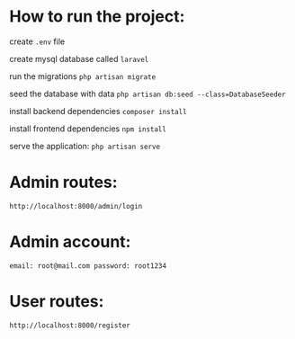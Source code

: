 # How to run the project:
create `.env` file

create mysql database called `laravel`

run the migrations
`php artisan migrate`

seed the database with data
`php artisan db:seed --class=DatabaseSeeder`

install backend dependencies 
`composer install`

install frontend dependencies
`npm install`

serve the application:
`php artisan serve`


# Admin routes:
`http://localhost:8000/admin/login`

# Admin account:
`email: root@mail.com
password: root1234`

# User routes:
`http://localhost:8000/register`


